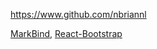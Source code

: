
<!-- Give link to your github home page -->
<span id="github">https://www.github.com/nbriannl</span>

<!-- Give your internal and external projects related to the module -->
<span id="projects">[MarkBind](https://github.com/MarkBind/markbind), [React-Bootstrap](https://github.com/react-bootstrap/react-bootstrap)</span>